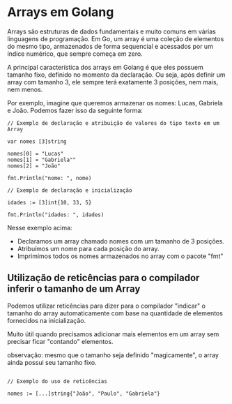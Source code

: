 # Arrays em Golang

Arrays são estruturas de dados fundamentais e muito comuns em várias linguagens de programação. Em Go, um array é uma coleção de elementos do mesmo tipo, armazenados de forma sequencial e acessados por um índice numérico, que sempre começa em zero.

A principal característica dos arrays em Golang é que eles possuem tamanho fixo, definido no momento da declaração. Ou seja, após definir um array com tamanho 3, ele sempre terá exatamente 3 posições, nem mais, nem menos.

Por exemplo, imagine que queremos armazenar os nomes: Lucas, Gabriela e João. Podemos fazer isso da seguinte forma:

````
// Exemplo de declaração e atribuição de valores do tipo texto em um Array

var nomes [3]string

nomes[0] = "Lucas"
nomes[1] = "Gabriela""
nomes[2] = "João"

fmt.Println("nome: ", nome)

// Exemplo de declaração e inicialização

idades := [3]int{10, 33, 5}

fmt.Println("idades: ", idades)

````

Nesse exemplo acima:

- Declaramos um array chamado nomes com um tamanho de 3 posições.
- Atribuímos um nome para cada posição do array.
- Imprimimos todos os nomes armazenados no array com o pacote "fmt"

## Utilização de reticências para o compilador inferir o tamanho de um Array

Podemos utilizar reticências para dizer para o compilador "indicar" o tamanho do array automaticamente com base na quantidade de elementos fornecidos na inicialização.

Muito útil quando precisamos adicionar mais elementos em um array sem precisar ficar "contando" elementos.

observação: mesmo que o tamanho seja definido "magicamente", o array ainda possui seu tamanho fixo.

`````

// Exemplo do uso de reticências

nomes := [...]string{"João", "Paulo", "Gabriela"}


`````
